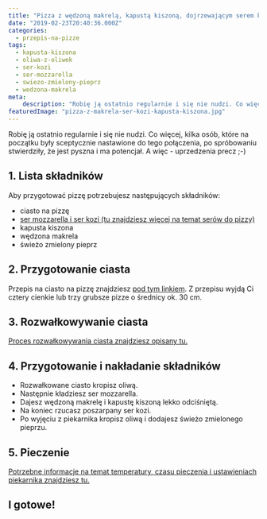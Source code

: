 ```yaml
---
title: "Pizza z wędzoną makrelą, kapustą kiszoną, dojrzewającym serem kozim i mozzarellą"
date: "2019-02-23T20:40:36.000Z"
categories: 
  - przepis-na-pizze
tags: 
  - kapusta-kiszona
  - oliwa-z-oliwek
  - ser-kozi
  - ser-mozzarella
  - swiezo-zmielony-pieprz
  - wedzona-makrela
meta: 
    description: "Robię ją ostatnio regularnie i się nie nudzi. Co więcej, kilka osób, które na początku były sceptycznie nastawione do tego połączenia, po spróbowaniu stwierdziły, że jest pyszna i ma potencjał. A więc - uprzedzenia precz."
featuredImage: "pizza-z-makrela-ser-kozi-kapusta-kiszona.jpg"
---
```


Robię ją ostatnio regularnie i się nie nudzi. Co więcej, kilka osób, które na początku były sceptycznie nastawione do tego połączenia, po spróbowaniu stwierdziły, że jest pyszna i ma potencjał. A więc - uprzedzenia precz ;-)

## 1\. Lista składników

Aby przygotować pizzę potrzebujesz następujących składników:

- ciasto na pizzę
- <a title="Ser do pizzy" href="/jaki-ser-wybrac-do-pizzy/" target="_blank" rel="noopener noreferrer">ser mozzarella i ser kozi (tu znajdziesz więcej na temat serów do pizzy)</a>
- kapusta kiszona
- wędzona makrela
- świeżo zmielony pieprz

## 2\. Przygotowanie ciasta

Przepis na ciasto na pizzę znajdziesz <a title="Przepis na ciasto podstawowe" href="/przepis-na-ciasto-na-pizze/" target="_blank" rel="noopener noreferrer">pod tym linkiem</a>. Z przepisu wyjdą Ci cztery cienkie lub trzy grubsze pizze o średnicy ok. 30 cm.

## 3\. Rozwałkowywanie ciasta

<a title="Rozwałkowywanie ciasta" href="/jak-walkowac-ciasto-pizzy/" target="_blank" rel="noopener noreferrer">Proces rozwałkowywania ciasta znajdziesz opisany tu.</a>

## 4\. Przygotowanie i nakładanie składników

- Rozwałkowane ciasto kropisz oliwą.
- Następnie kładziesz ser mozzarella.
- Dajesz wędzoną makrelę i kapustę kiszoną lekko odciśniętą.
- Na koniec rzucasz poszarpany ser kozi.
- Po wyjęciu z piekarnika kropisz oliwą i dodajesz świeżo zmielonego pieprzu.

## 5\. Pieczenie

<a title="Jak ustawić piekarnik do pieczenia pizzy" href="/jak-ustawic-piekarnik-pieczenia-pizzy/" target="_blank" rel="noopener noreferrer">Potrzebne informacje na temat temperatury, czasu pieczenia i ustawieniach piekarnika znajdziesz tu.</a>

## I gotowe!
